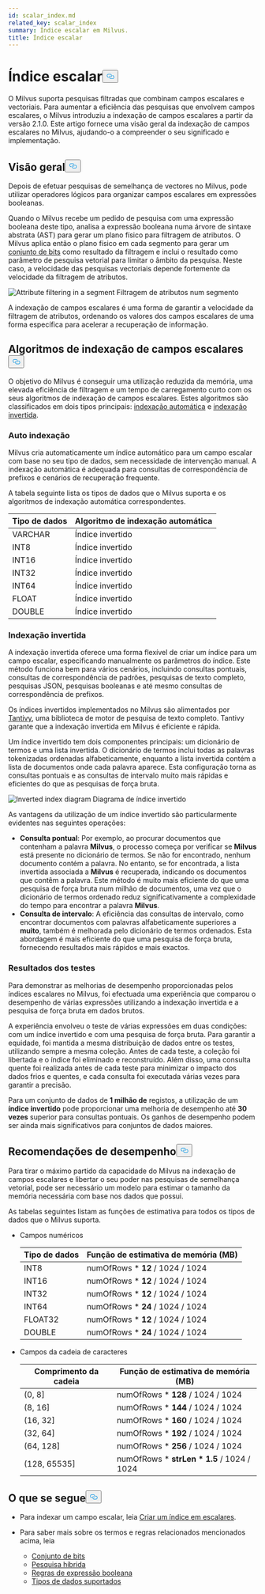 ```yaml
---
id: scalar_index.md
related_key: scalar_index
summary: Índice escalar em Milvus.
title: Índice escalar
---
```

<h1 id="Scalar-Index" class="common-anchor-header">Índice escalar<button data-href="#Scalar-Index" class="anchor-icon" translate="no">
      <svg translate="no"
        aria-hidden="true"
        focusable="false"
        height="20"
        version="1.1"
        viewBox="0 0 16 16"
        width="16"
      >
        <path
          fill="#0092E4"
          fill-rule="evenodd"
          d="M4 9h1v1H4c-1.5 0-3-1.69-3-3.5S2.55 3 4 3h4c1.45 0 3 1.69 3 3.5 0 1.41-.91 2.72-2 3.25V8.59c.58-.45 1-1.27 1-2.09C10 5.22 8.98 4 8 4H4c-.98 0-2 1.22-2 2.5S3 9 4 9zm9-3h-1v1h1c1 0 2 1.22 2 2.5S13.98 12 13 12H9c-.98 0-2-1.22-2-2.5 0-.83.42-1.64 1-2.09V6.25c-1.09.53-2 1.84-2 3.25C6 11.31 7.55 13 9 13h4c1.45 0 3-1.69 3-3.5S14.5 6 13 6z"
        ></path>
      </svg>
    </button></h1><p>O Milvus suporta pesquisas filtradas que combinam campos escalares e vectoriais. Para aumentar a eficiência das pesquisas que envolvem campos escalares, o Milvus introduziu a indexação de campos escalares a partir da versão 2.1.0. Este artigo fornece uma visão geral da indexação de campos escalares no Milvus, ajudando-o a compreender o seu significado e implementação.</p>
<h2 id="Overview" class="common-anchor-header">Visão geral<button data-href="#Overview" class="anchor-icon" translate="no">
      <svg translate="no"
        aria-hidden="true"
        focusable="false"
        height="20"
        version="1.1"
        viewBox="0 0 16 16"
        width="16"
      >
        <path
          fill="#0092E4"
          fill-rule="evenodd"
          d="M4 9h1v1H4c-1.5 0-3-1.69-3-3.5S2.55 3 4 3h4c1.45 0 3 1.69 3 3.5 0 1.41-.91 2.72-2 3.25V8.59c.58-.45 1-1.27 1-2.09C10 5.22 8.98 4 8 4H4c-.98 0-2 1.22-2 2.5S3 9 4 9zm9-3h-1v1h1c1 0 2 1.22 2 2.5S13.98 12 13 12H9c-.98 0-2-1.22-2-2.5 0-.83.42-1.64 1-2.09V6.25c-1.09.53-2 1.84-2 3.25C6 11.31 7.55 13 9 13h4c1.45 0 3-1.69 3-3.5S14.5 6 13 6z"
        ></path>
      </svg>
    </button></h2><p>Depois de efetuar pesquisas de semelhança de vectores no Milvus, pode utilizar operadores lógicos para organizar campos escalares em expressões booleanas.</p>
<p>Quando o Milvus recebe um pedido de pesquisa com uma expressão booleana deste tipo, analisa a expressão booleana numa árvore de sintaxe abstrata (AST) para gerar um plano físico para filtragem de atributos. O Milvus aplica então o plano físico em cada segmento para gerar um <a href="/docs/pt/bitset.md">conjunto de bits</a> como resultado da filtragem e inclui o resultado como parâmetro de pesquisa vetorial para limitar o âmbito da pesquisa. Neste caso, a velocidade das pesquisas vectoriais depende fortemente da velocidade da filtragem de atributos.</p>
<p>
  
   <span class="img-wrapper"> <img translate="no" src="/docs/v2.5.x/assets/scalar_index.png" alt="Attribute filtering in a segment" class="doc-image" id="attribute-filtering-in-a-segment" />
   </span> <span class="img-wrapper"> <span>Filtragem de atributos num segmento</span> </span></p>
<p>A indexação de campos escalares é uma forma de garantir a velocidade da filtragem de atributos, ordenando os valores dos campos escalares de uma forma específica para acelerar a recuperação de informação.</p>
<h2 id="Scalar-field-indexing-algorithms" class="common-anchor-header">Algoritmos de indexação de campos escalares<button data-href="#Scalar-field-indexing-algorithms" class="anchor-icon" translate="no">
      <svg translate="no"
        aria-hidden="true"
        focusable="false"
        height="20"
        version="1.1"
        viewBox="0 0 16 16"
        width="16"
      >
        <path
          fill="#0092E4"
          fill-rule="evenodd"
          d="M4 9h1v1H4c-1.5 0-3-1.69-3-3.5S2.55 3 4 3h4c1.45 0 3 1.69 3 3.5 0 1.41-.91 2.72-2 3.25V8.59c.58-.45 1-1.27 1-2.09C10 5.22 8.98 4 8 4H4c-.98 0-2 1.22-2 2.5S3 9 4 9zm9-3h-1v1h1c1 0 2 1.22 2 2.5S13.98 12 13 12H9c-.98 0-2-1.22-2-2.5 0-.83.42-1.64 1-2.09V6.25c-1.09.53-2 1.84-2 3.25C6 11.31 7.55 13 9 13h4c1.45 0 3-1.69 3-3.5S14.5 6 13 6z"
        ></path>
      </svg>
    </button></h2><p>O objetivo do Milvus é conseguir uma utilização reduzida da memória, uma elevada eficiência de filtragem e um tempo de carregamento curto com os seus algoritmos de indexação de campos escalares. Estes algoritmos são classificados em dois tipos principais: <a href="#auto-indexing">indexação automática</a> e <a href="#inverted-indexing">indexação invertida</a>.</p>
<h3 id="Auto-indexing" class="common-anchor-header">Auto indexação</h3><p>Milvus cria automaticamente um índice automático para um campo escalar com base no seu tipo de dados, sem necessidade de intervenção manual. A indexação automática é adequada para consultas de correspondência de prefixos e cenários de recuperação frequente.</p>
<p>A tabela seguinte lista os tipos de dados que o Milvus suporta e os algoritmos de indexação automática correspondentes.</p>
<table>
<thead>
<tr><th>Tipo de dados</th><th>Algoritmo de indexação automática</th></tr>
</thead>
<tbody>
<tr><td>VARCHAR</td><td>Índice invertido</td></tr>
<tr><td>INT8</td><td>Índice invertido</td></tr>
<tr><td>INT16</td><td>Índice invertido</td></tr>
<tr><td>INT32</td><td>Índice invertido</td></tr>
<tr><td>INT64</td><td>Índice invertido</td></tr>
<tr><td>FLOAT</td><td>Índice invertido</td></tr>
<tr><td>DOUBLE</td><td>Índice invertido</td></tr>
</tbody>
</table>
<h3 id="Inverted-indexing" class="common-anchor-header">Indexação invertida</h3><p>A indexação invertida oferece uma forma flexível de criar um índice para um campo escalar, especificando manualmente os parâmetros do índice. Este método funciona bem para vários cenários, incluindo consultas pontuais, consultas de correspondência de padrões, pesquisas de texto completo, pesquisas JSON, pesquisas booleanas e até mesmo consultas de correspondência de prefixos.</p>
<p>Os índices invertidos implementados no Milvus são alimentados por <a href="https://github.com/quickwit-oss/tantivy">Tantivy</a>, uma biblioteca de motor de pesquisa de texto completo. Tantivy garante que a indexação invertida em Milvus é eficiente e rápida.</p>
<p>Um índice invertido tem dois componentes principais: um dicionário de termos e uma lista invertida. O dicionário de termos inclui todas as palavras tokenizadas ordenadas alfabeticamente, enquanto a lista invertida contém a lista de documentos onde cada palavra aparece. Esta configuração torna as consultas pontuais e as consultas de intervalo muito mais rápidas e eficientes do que as pesquisas de força bruta.</p>
<p>
  
   <span class="img-wrapper"> <img translate="no" src="/docs/v2.5.x/assets/scalar_index_inverted.png" alt="Inverted index diagram" class="doc-image" id="inverted-index-diagram" />
   </span> <span class="img-wrapper"> <span>Diagrama de índice invertido</span> </span></p>
<p>As vantagens da utilização de um índice invertido são particularmente evidentes nas seguintes operações:</p>
<ul>
<li><strong>Consulta pontual</strong>: Por exemplo, ao procurar documentos que contenham a palavra <strong>Milvus</strong>, o processo começa por verificar se <strong>Milvus</strong> está presente no dicionário de termos. Se não for encontrado, nenhum documento contém a palavra. No entanto, se for encontrada, a lista invertida associada a <strong>Milvus</strong> é recuperada, indicando os documentos que contêm a palavra. Este método é muito mais eficiente do que uma pesquisa de força bruta num milhão de documentos, uma vez que o dicionário de termos ordenado reduz significativamente a complexidade do tempo para encontrar a palavra <strong>Milvus</strong>.</li>
<li><strong>Consulta de intervalo</strong>: A eficiência das consultas de intervalo, como encontrar documentos com palavras alfabeticamente superiores a <strong>muito</strong>, também é melhorada pelo dicionário de termos ordenados. Esta abordagem é mais eficiente do que uma pesquisa de força bruta, fornecendo resultados mais rápidos e mais exactos.</li>
</ul>
<h3 id="Test-results" class="common-anchor-header">Resultados dos testes</h3><p>Para demonstrar as melhorias de desempenho proporcionadas pelos índices escalares no Milvus, foi efectuada uma experiência que comparou o desempenho de várias expressões utilizando a indexação invertida e a pesquisa de força bruta em dados brutos.</p>
<p>A experiência envolveu o teste de várias expressões em duas condições: com um índice invertido e com uma pesquisa de força bruta. Para garantir a equidade, foi mantida a mesma distribuição de dados entre os testes, utilizando sempre a mesma coleção. Antes de cada teste, a coleção foi libertada e o índice foi eliminado e reconstruído. Além disso, uma consulta quente foi realizada antes de cada teste para minimizar o impacto dos dados frios e quentes, e cada consulta foi executada várias vezes para garantir a precisão.</p>
<p>Para um conjunto de dados de <strong>1 milhão de</strong> registos, a utilização de um <strong>índice invertido</strong> pode proporcionar uma melhoria de desempenho até <strong>30 vezes</strong> superior para consultas pontuais. Os ganhos de desempenho podem ser ainda mais significativos para conjuntos de dados maiores.</p>
<h2 id="Performance-recommandations" class="common-anchor-header">Recomendações de desempenho<button data-href="#Performance-recommandations" class="anchor-icon" translate="no">
      <svg translate="no"
        aria-hidden="true"
        focusable="false"
        height="20"
        version="1.1"
        viewBox="0 0 16 16"
        width="16"
      >
        <path
          fill="#0092E4"
          fill-rule="evenodd"
          d="M4 9h1v1H4c-1.5 0-3-1.69-3-3.5S2.55 3 4 3h4c1.45 0 3 1.69 3 3.5 0 1.41-.91 2.72-2 3.25V8.59c.58-.45 1-1.27 1-2.09C10 5.22 8.98 4 8 4H4c-.98 0-2 1.22-2 2.5S3 9 4 9zm9-3h-1v1h1c1 0 2 1.22 2 2.5S13.98 12 13 12H9c-.98 0-2-1.22-2-2.5 0-.83.42-1.64 1-2.09V6.25c-1.09.53-2 1.84-2 3.25C6 11.31 7.55 13 9 13h4c1.45 0 3-1.69 3-3.5S14.5 6 13 6z"
        ></path>
      </svg>
    </button></h2><p>Para tirar o máximo partido da capacidade do Milvus na indexação de campos escalares e libertar o seu poder nas pesquisas de semelhança vetorial, pode ser necessário um modelo para estimar o tamanho da memória necessária com base nos dados que possui.</p>
<p>As tabelas seguintes listam as funções de estimativa para todos os tipos de dados que o Milvus suporta.</p>
<ul>
<li><p>Campos numéricos</p>
<table>
<thead>
<tr><th>Tipo de dados</th><th>Função de estimativa de memória (MB)</th></tr>
</thead>
<tbody>
<tr><td>INT8</td><td>numOfRows * <strong>12</strong> / 1024 / 1024</td></tr>
<tr><td>INT16</td><td>numOfRows * <strong>12</strong> / 1024 / 1024</td></tr>
<tr><td>INT32</td><td>numOfRows * <strong>12</strong> / 1024 / 1024</td></tr>
<tr><td>INT64</td><td>numOfRows * <strong>24</strong> / 1024 / 1024</td></tr>
<tr><td>FLOAT32</td><td>numOfRows * <strong>12</strong> / 1024 / 1024</td></tr>
<tr><td>DOUBLE</td><td>numOfRows * <strong>24</strong> / 1024 / 1024</td></tr>
</tbody>
</table>
</li>
<li><p>Campos da cadeia de caracteres</p>
<table>
<thead>
<tr><th>Comprimento da cadeia</th><th>Função de estimativa de memória (MB)</th></tr>
</thead>
<tbody>
<tr><td>(0, 8]</td><td>numOfRows * <strong>128</strong> / 1024 / 1024</td></tr>
<tr><td>(8, 16]</td><td>numOfRows * <strong>144</strong> / 1024 / 1024</td></tr>
<tr><td>(16, 32]</td><td>numOfRows * <strong>160</strong> / 1024 / 1024</td></tr>
<tr><td>(32, 64]</td><td>numOfRows * <strong>192</strong> / 1024 / 1024</td></tr>
<tr><td>(64, 128]</td><td>numOfRows * <strong>256</strong> / 1024 / 1024</td></tr>
<tr><td>(128, 65535]</td><td>numOfRows * <strong>strLen * 1.5</strong> / 1024 / 1024</td></tr>
</tbody>
</table>
</li>
</ul>
<h2 id="Whats-next" class="common-anchor-header">O que se segue<button data-href="#Whats-next" class="anchor-icon" translate="no">
      <svg translate="no"
        aria-hidden="true"
        focusable="false"
        height="20"
        version="1.1"
        viewBox="0 0 16 16"
        width="16"
      >
        <path
          fill="#0092E4"
          fill-rule="evenodd"
          d="M4 9h1v1H4c-1.5 0-3-1.69-3-3.5S2.55 3 4 3h4c1.45 0 3 1.69 3 3.5 0 1.41-.91 2.72-2 3.25V8.59c.58-.45 1-1.27 1-2.09C10 5.22 8.98 4 8 4H4c-.98 0-2 1.22-2 2.5S3 9 4 9zm9-3h-1v1h1c1 0 2 1.22 2 2.5S13.98 12 13 12H9c-.98 0-2-1.22-2-2.5 0-.83.42-1.64 1-2.09V6.25c-1.09.53-2 1.84-2 3.25C6 11.31 7.55 13 9 13h4c1.45 0 3-1.69 3-3.5S14.5 6 13 6z"
        ></path>
      </svg>
    </button></h2><ul>
<li><p>Para indexar um campo escalar, leia <a href="/docs/pt/index-scalar-fields.md">Criar um índice em escalares</a>.</p></li>
<li><p>Para saber mais sobre os termos e regras relacionados mencionados acima, leia</p>
<ul>
<li><a href="/docs/pt/bitset.md">Conjunto de bits</a></li>
<li><a href="/docs/pt/multi-vector-search.md">Pesquisa híbrida</a></li>
<li><a href="/docs/pt/boolean.md">Regras de expressão booleana</a></li>
<li><a href="/docs/pt/schema.md#Supported-data-type">Tipos de dados suportados</a></li>
</ul></li>
</ul>
